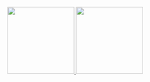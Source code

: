 <link rel="stylesheet" type="text/css" href="./beautiful.css">

[
<span><img src="https://github-readme-stats.vercel.app/api/top-langs/?username=czx-lab&layout=compact" height=155/></span>
<span><img src="https://github-readme-stats.vercel.app/api?username=all-smile&count_private=true&show_icons=true" height=155/></span>
](https://www.aiweimeng.top/)
